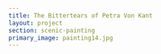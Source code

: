 ```yaml
---
title: The Bittertears of Petra Von Kant
layout: project
section: scenic-painting
primary_image: painting14.jpg
---
```

